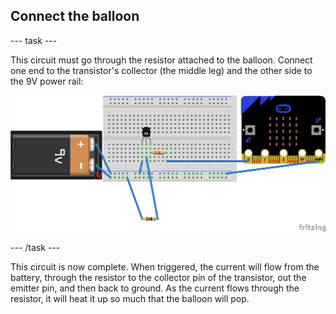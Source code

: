 ## Connect the balloon

--- task ---

This circuit must go through the resistor attached to the balloon. Connect one end to the transistor's collector (the middle leg) and the other side to the 9V power rail:

![The components connected](images/step4-1.png)

--- /task ---

This circuit is now complete. When triggered, the current will flow from the battery, through the resistor to the collector pin of the transistor, out the emitter pin, and then back to ground. As the current flows through the resistor, it will heat it up so much that the balloon will pop.


